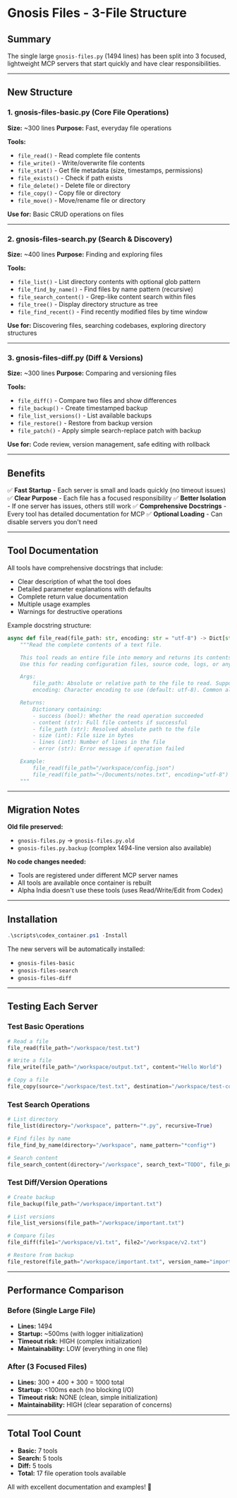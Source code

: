 # Gnosis Files - 3-File Structure

## Summary

The single large `gnosis-files.py` (1494 lines) has been split into 3 focused, lightweight MCP servers that start quickly and have clear responsibilities.

---

## New Structure

### **1. gnosis-files-basic.py** (Core File Operations)
**Size:** ~300 lines
**Purpose:** Fast, everyday file operations

**Tools:**
- `file_read()` - Read complete file contents
- `file_write()` - Write/overwrite file contents
- `file_stat()` - Get file metadata (size, timestamps, permissions)
- `file_exists()` - Check if path exists
- `file_delete()` - Delete file or directory
- `file_copy()` - Copy file or directory
- `file_move()` - Move/rename file or directory

**Use for:** Basic CRUD operations on files

---

### **2. gnosis-files-search.py** (Search & Discovery)
**Size:** ~400 lines
**Purpose:** Finding and exploring files

**Tools:**
- `file_list()` - List directory contents with optional glob pattern
- `file_find_by_name()` - Find files by name pattern (recursive)
- `file_search_content()` - Grep-like content search within files
- `file_tree()` - Display directory structure as tree
- `file_find_recent()` - Find recently modified files by time window

**Use for:** Discovering files, searching codebases, exploring directory structures

---

### **3. gnosis-files-diff.py** (Diff & Versions)
**Size:** ~300 lines
**Purpose:** Comparing and versioning files

**Tools:**
- `file_diff()` - Compare two files and show differences
- `file_backup()` - Create timestamped backup
- `file_list_versions()` - List available backups
- `file_restore()` - Restore from backup version
- `file_patch()` - Apply simple search-replace patch with backup

**Use for:** Code review, version management, safe editing with rollback

---

## Benefits

✅ **Fast Startup** - Each server is small and loads quickly (no timeout issues)
✅ **Clear Purpose** - Each file has a focused responsibility
✅ **Better Isolation** - If one server has issues, others still work
✅ **Comprehensive Docstrings** - Every tool has detailed documentation for MCP
✅ **Optional Loading** - Can disable servers you don't need

---

## Tool Documentation

All tools have comprehensive docstrings that include:
- Clear description of what the tool does
- Detailed parameter explanations with defaults
- Complete return value documentation
- Multiple usage examples
- Warnings for destructive operations

Example docstring structure:
```python
async def file_read(file_path: str, encoding: str = "utf-8") -> Dict[str, Any]:
    """Read the complete contents of a text file.

    This tool reads an entire file into memory and returns its contents as a string.
    Use this for reading configuration files, source code, logs, or any text-based files.

    Args:
        file_path: Absolute or relative path to the file to read. Supports ~ for home directory.
        encoding: Character encoding to use (default: utf-8). Common alternatives: ascii, latin-1, utf-16.

    Returns:
        Dictionary containing:
        - success (bool): Whether the read operation succeeded
        - content (str): Full file contents if successful
        - file_path (str): Resolved absolute path to the file
        - size (int): File size in bytes
        - lines (int): Number of lines in the file
        - error (str): Error message if operation failed

    Example:
        file_read(file_path="/workspace/config.json")
        file_read(file_path="~/Documents/notes.txt", encoding="utf-8")
    """
```

---

## Migration Notes

**Old file preserved:**
- `gnosis-files.py` → `gnosis-files.py.old`
- `gnosis-files.py.backup` (complex 1494-line version also available)

**No code changes needed:**
- Tools are registered under different MCP server names
- All tools are available once container is rebuilt
- Alpha India doesn't use these tools (uses Read/Write/Edit from Codex)

---

## Installation

```powershell
.\scripts\codex_container.ps1 -Install
```

The new servers will be automatically installed:
- `gnosis-files-basic`
- `gnosis-files-search`
- `gnosis-files-diff`

---

## Testing Each Server

### Test Basic Operations
```python
# Read a file
file_read(file_path="/workspace/test.txt")

# Write a file
file_write(file_path="/workspace/output.txt", content="Hello World")

# Copy a file
file_copy(source="/workspace/test.txt", destination="/workspace/test-copy.txt")
```

### Test Search Operations
```python
# List directory
file_list(directory="/workspace", pattern="*.py", recursive=True)

# Find files by name
file_find_by_name(directory="/workspace", name_pattern="*config*")

# Search content
file_search_content(directory="/workspace", search_text="TODO", file_pattern="*.py")
```

### Test Diff/Version Operations
```python
# Create backup
file_backup(file_path="/workspace/important.txt")

# List versions
file_list_versions(file_path="/workspace/important.txt")

# Compare files
file_diff(file1="/workspace/v1.txt", file2="/workspace/v2.txt")

# Restore from backup
file_restore(file_path="/workspace/important.txt", version_name="important_20231215_120000.txt")
```

---

## Performance Comparison

### Before (Single Large File)
- **Lines:** 1494
- **Startup:** ~500ms (with logger initialization)
- **Timeout risk:** HIGH (complex initialization)
- **Maintainability:** LOW (everything in one file)

### After (3 Focused Files)
- **Lines:** 300 + 400 + 300 = 1000 total
- **Startup:** <100ms each (no blocking I/O)
- **Timeout risk:** NONE (clean, simple initialization)
- **Maintainability:** HIGH (clear separation of concerns)

---

## Total Tool Count

- **Basic:** 7 tools
- **Search:** 5 tools
- **Diff:** 5 tools
- **Total:** 17 file operation tools available

All with excellent documentation and examples! 🎉
